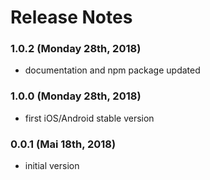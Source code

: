 # Release Notes

### 1.0.2 (Monday 28th, 2018)
  - documentation and npm package updated

### 1.0.0 (Monday 28th, 2018)
  - first iOS/Android stable version

### 0.0.1 (Mai 18th, 2018)

  - initial version
